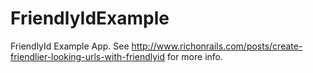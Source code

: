 FriendlyIdExample
=================

FriendlyId Example App.  See <a href="http://www.richonrails.com/posts/create-friendlier-looking-urls-with-friendlyid">http://www.richonrails.com/posts/create-friendlier-looking-urls-with-friendlyid</a> for more info.